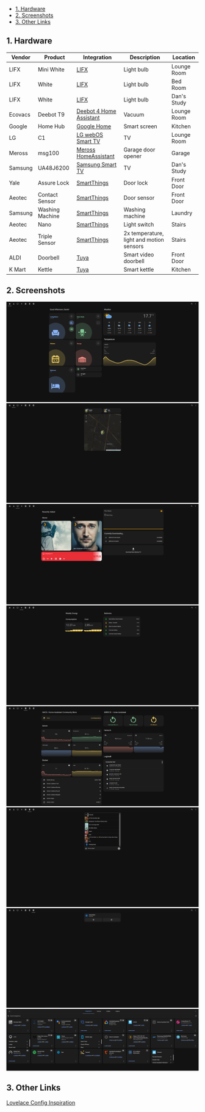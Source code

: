 - [1. Hardware](#1-hardware)
- [2. Screenshots](#2-screenshots)
- [3. Other Links](#3-other-links)

## 1. Hardware

| Vendor  | Product         | Integration                                                                          | Description                              | Location    |
| ------- | --------------- | ------------------------------------------------------------------------------------ | ---------------------------------------- | ----------- |
| LIFX    | Mini White      | [LIFX](https://www.home-assistant.io/integrations/lifx)                              | Light bulb                               | Lounge Room |
| LIFX    | White           | [LIFX](https://www.home-assistant.io/integrations/lifx)                              | Light bulb                               | Bed Room    |
| LIFX    | White           | [LIFX](https://www.home-assistant.io/integrations/lifx)                              | Light bulb                               | Dan's Study |
| Ecovacs | Deebot T9       | [Deebot 4 Home Assistant](https://github.com/DeebotUniverse/Deebot-4-Home-Assistant) | Vacuum                                   | Lounge Room |
| Google  | Home Hub        | [Google Home](https://github.com/leikoilja/ha-google-home)                           | Smart screen                             | Kitchen     |
| LG      | C1              | [LG webOS Smart TV](https://www.home-assistant.io/integrations/webostv)              | TV                                       | Lounge Room |
| Meross  | msg100          | [Meross HomeAssistant](https://github.com/albertogeniola/meross-homeassistant)       | Garage door opener                       | Garage      |
| Samsung | UA48J6200       | [Samsung Smart TV](https://www.home-assistant.io/integrations/samsungtv)             | TV                                       | Dan's Study |
| Yale    | Assure Lock     | [SmartThings](https://www.home-assistant.io/integrations/smartthings)                | Door lock                                | Front Door  |
| Aeotec  | Contact Sensor  | [SmartThings](https://www.home-assistant.io/integrations/smartthings)                | Door sensor                              | Front Door  |
| Samsung | Washing Machine | [SmartThings](https://www.home-assistant.io/integrations/smartthings)                | Washing machine                          | Laundry     |
| Aeotec  | Nano            | [SmartThings](https://www.home-assistant.io/integrations/smartthings)                | Light switch                             | Stairs      |
| Aeotec  | Triple Sensor   | [SmartThings](https://www.home-assistant.io/integrations/smartthings)                | 2x temperature, light and motion sensors | Stairs      |
| ALDI    | Doorbell        | [Tuya](https://www.home-assistant.io/integrations/tuya/)                             | Smart video doorbell                     | Front Door  |
| K Mart  | Kettle          | [Tuya](https://www.home-assistant.io/integrations/tuya/)                             | Smart kettle                             | Kitchen     |


## 2. Screenshots

![Home](www/img/home.png)
![People](www/img/people.png)
![Media](www/img/media.png)
![Energy](www/img/energy.png)
![System](www/img/system.png)
![Music](www/img/music.png)
![Security](www/img/security.png)
![Integrations](www/img/integrations.png)

## 3. Other Links

[Lovelace Config Inspiration](https://github.com/matt8707/hass-config)
